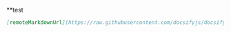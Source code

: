 **test

```markdown
[remoteMarkdownUrl](https://raw.githubusercontent.com/docsifyjs/docsify/develop/README.md)
